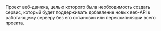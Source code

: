Проект веб-движка, целью которого была необходимость создать сервис, который будет поддерживать добавление новых веб-API к работающему серверу без его остановки или перекомпиляции всего проекта.
